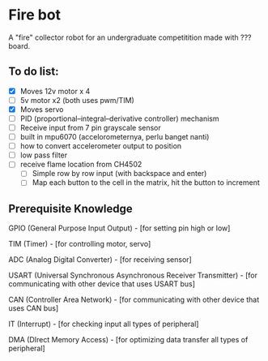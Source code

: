# Fire bot

A "fire" collector robot for an undergraduate competitition made with ??? board.

## To do list:
- [x] Moves 12v motor x 4
- [ ] 5v motor x2 (both uses pwm/TIM)
- [x] Moves servo
- [ ] PID (proportional–integral–derivative controller) mechanism
- [ ] Receive input from 7 pin grayscale sensor
- [ ] built in mpu6070 (accelorometernya, perlu banget nanti)
- [ ] how to convert accelerometer output to position
- [ ] low pass filter
- [ ] receive flame location from CH4502
    - [ ] Simple row by row input (with backspace and enter)
    - [ ] Map each button to the cell in the matrix, hit the button to increment

## Prerequisite Knowledge
GPIO (General Purpose Input Output) - [for setting pin high or low]

TIM (Timer) - [for controlling motor, servo]

ADC (Analog Digital Converter) - [for receiving sensor]

USART (Universal Synchronous Asynchronous Receiver Transmitter) - [for communicating with other device that uses USART bus]

CAN (Controller Area Network) - [for communicating with other device that uses CAN bus]

IT (Interrupt) - [for checking input all types of peripheral]

DMA (DIrect Memory Access) - [for optimizing data transfer all types of peripheral]

